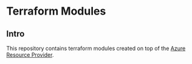 # Terraform Modules

## Intro

This repository contains terraform modules created on top of the [Azure Resource Provider](https://registry.terraform.io/providers/hashicorp/azurerm/latest/docs).
